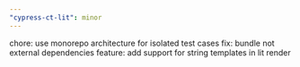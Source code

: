 ```yaml
---
"cypress-ct-lit": minor
---
```


chore: use monorepo architecture for isolated test cases
fix: bundle not external dependencies
feature: add support for string templates in lit render
